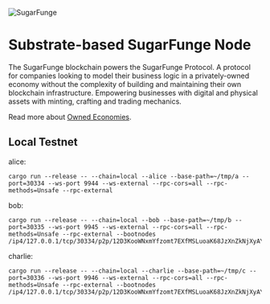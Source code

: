 ![SugarFunge](/docs/sf-name.png)
# Substrate-based SugarFunge Node

The SugarFunge blockchain powers the SugarFunge Protocol. A protocol for companies looking to model their business logic in a privately-owned economy without the complexity of building and maintaining their own blockchain infrastructure. Empowering businesses with digital and physical assets with minting, crafting and trading mechanics.

Read more about [Owned Economies](https://github.com/SugarFunge/OwnedEconomies).

## Local Testnet

alice:
```
cargo run --release -- --chain=local --alice --base-path=~/tmp/a --port=30334 --ws-port 9944 --ws-external --rpc-cors=all --rpc-methods=Unsafe --rpc-external
```

bob:
```
cargo run --release -- --chain=local --bob --base-path=~/tmp/b --port=30335 --ws-port 9945 --ws-external --rpc-cors=all --rpc-methods=Unsafe --rpc-external --bootnodes /ip4/127.0.0.1/tcp/30334/p2p/12D3KooWNxmYfzomt7EXfMSLuoaK68JzXnZkNjXyAYAwNrQTDx7Y
```

charlie:
```
cargo run --release -- --chain=local --charlie --base-path=~/tmp/c --port=30336 --ws-port 9946 --ws-external --rpc-cors=all --rpc-methods=Unsafe --rpc-external --bootnodes /ip4/127.0.0.1/tcp/30334/p2p/12D3KooWNxmYfzomt7EXfMSLuoaK68JzXnZkNjXyAYAwNrQTDx7Y
```